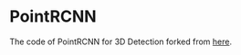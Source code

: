 # PointRCNN
The code of PointRCNN for 3D Detection forked from [here](https://github.com/sshaoshuai/PointRCNN).
